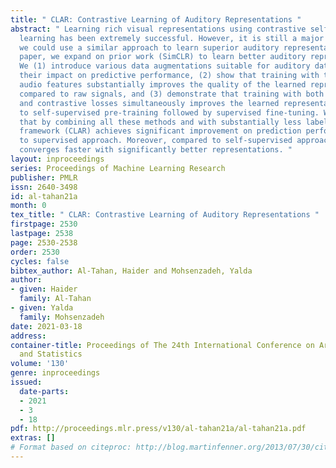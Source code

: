```yaml
---
title: " CLAR: Contrastive Learning of Auditory Representations "
abstract: " Learning rich visual representations using contrastive self-supervised
  learning has been extremely successful. However, it is still a major question whether
  we could use a similar approach to learn superior auditory representations. In this
  paper, we expand on prior work (SimCLR) to learn better auditory representations.
  We (1) introduce various data augmentations suitable for auditory data and evaluate
  their impact on predictive performance, (2) show that training with time-frequency
  audio features substantially improves the quality of the learned representations
  compared to raw signals, and (3) demonstrate that training with both supervised
  and contrastive losses simultaneously improves the learned representations compared
  to self-supervised pre-training followed by supervised fine-tuning. We illustrate
  that by combining all these methods and with substantially less labeled data, our
  framework (CLAR) achieves significant improvement on prediction performance compared
  to supervised approach. Moreover, compared to self-supervised approach, our framework
  converges faster with significantly better representations. "
layout: inproceedings
series: Proceedings of Machine Learning Research
publisher: PMLR
issn: 2640-3498
id: al-tahan21a
month: 0
tex_title: " CLAR: Contrastive Learning of Auditory Representations "
firstpage: 2530
lastpage: 2538
page: 2530-2538
order: 2530
cycles: false
bibtex_author: Al-Tahan, Haider and Mohsenzadeh, Yalda
author:
- given: Haider
  family: Al-Tahan
- given: Yalda
  family: Mohsenzadeh
date: 2021-03-18
address:
container-title: Proceedings of The 24th International Conference on Artificial Intelligence
  and Statistics
volume: '130'
genre: inproceedings
issued:
  date-parts:
  - 2021
  - 3
  - 18
pdf: http://proceedings.mlr.press/v130/al-tahan21a/al-tahan21a.pdf
extras: []
# Format based on citeproc: http://blog.martinfenner.org/2013/07/30/citeproc-yaml-for-bibliographies/
---
```

